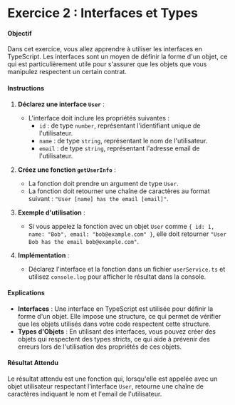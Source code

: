 # Exercice 2 : Interfaces et Types

#### Objectif

Dans cet exercice, vous allez apprendre à utiliser les interfaces en TypeScript. Les interfaces sont un moyen de définir la forme d'un objet, ce qui est particulièrement utile pour s'assurer que les objets que vous manipulez respectent un certain contrat.

#### Instructions

1. **Déclarez une interface `User`** :
   - L'interface doit inclure les propriétés suivantes :
     - `id` : de type `number`, représentant l'identifiant unique de l'utilisateur.
     - `name` : de type `string`, représentant le nom de l'utilisateur.
     - `email` : de type `string`, représentant l'adresse email de l'utilisateur.

2. **Créez une fonction `getUserInfo`** :
   - La fonction doit prendre un argument de type `User`.
   - La fonction doit retourner une chaîne de caractères au format suivant : `"User [name] has the email [email]"`.

3. **Exemple d'utilisation** :
   - Si vous appelez la fonction avec un objet `User` comme `{ id: 1, name: "Bob", email: "bob@example.com" }`, elle doit retourner `"User Bob has the email bob@example.com"`.

4. **Implémentation** :
   - Déclarez l'interface et la fonction dans un fichier `userService.ts` et utilisez `console.log` pour afficher le résultat dans la console.

#### Explications

- **Interfaces** : Une interface en TypeScript est utilisée pour définir la forme d'un objet. Elle impose une structure, ce qui permet de vérifier que les objets utilisés dans votre code respectent cette structure.
- **Types d'Objets** : En utilisant des interfaces, vous pouvez créer des objets qui respectent des types stricts, ce qui aide à prévenir des erreurs lors de l'utilisation des propriétés de ces objets.

#### Résultat Attendu

Le résultat attendu est une fonction qui, lorsqu'elle est appelée avec un objet utilisateur respectant l'interface `User`, retourne une chaîne de caractères indiquant le nom et l'email de l'utilisateur.
